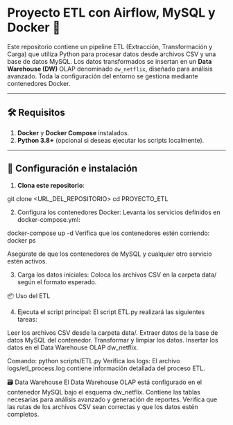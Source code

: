 # Proyecto ETL con Airflow, MySQL y Docker 🚀

Este repositorio contiene un pipeline ETL (Extracción, Transformación y Carga) que utiliza Python para procesar datos desde archivos CSV y una base de datos MySQL. 
Los datos transformados se insertan en un **Data Warehouse (DW)** OLAP denominado `dw_netflix`, diseñado para análisis avanzado. Toda la configuración del entorno se gestiona mediante contenedores Docker.

---

## 🛠️ Requisitos

1. **Docker** y **Docker Compose** instalados.
2. **Python 3.8+** (opcional si deseas ejecutar los scripts localmente).

---

## 🚀 Configuración e instalación

1. **Clona este repositorio**:

git clone <URL_DEL_REPOSITORIO>
cd PROYECTO_ETL

2. Configura los contenedores Docker: Levanta los servicios definidos en docker-compose.yml:

docker-compose up -d
Verifica que los contenedores estén corriendo:
docker ps

Asegúrate de que los contenedores de MySQL y cualquier otro servicio estén activos.

3. Carga los datos iniciales: Coloca los archivos CSV en la carpeta data/ según el formato esperado.

📦 Uso del ETL

4. Ejecuta el script principal: El script ETL.py realizará las siguientes tareas:

Leer los archivos CSV desde la carpeta data/.
Extraer datos de la base de datos MySQL del contenedor.
Transformar y limpiar los datos.
Insertar los datos en el Data Warehouse OLAP dw_netflix.

Comando:
python scripts/ETL.py
Verifica los logs: El archivo logs/etl_process.log contiene información detallada del proceso ETL.

🗃️ Data Warehouse
El Data Warehouse OLAP está configurado en el contenedor MySQL bajo el esquema dw_netflix. Contiene las tablas necesarias para análisis avanzado y generación de reportes.
Verifica que las rutas de los archivos CSV sean correctas y que los datos estén completos.
